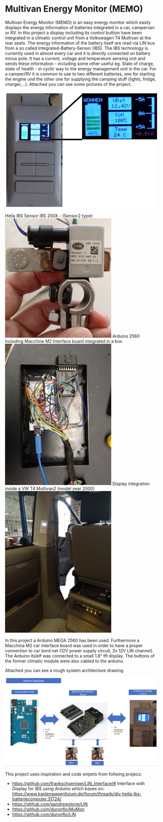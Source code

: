 # Multivan Energy Monitor (MEMO)

Multivan Energy Monitor (MEMO) is an easy energy monitor which easily displays the energy information of batteries integrated in a car, campervan or RV. In this project a display including its control buttion have been integrated in a climatic control unit from a Volkswagen T4 Multivan at the rear seats. The energy information of the battery itself are read via LIN bus from a so called Integrated-Battery-Sensor (IBS). The IBS technology is currently used in almost every car and it is directly connected on battery minus pole. It has a current, voltage and temperature sensing unit and sends these information - including some other useful eg. State of charge, state of health - in cyclic way to the energy management unit in the car. For a camper/RV it is common to use to two different batteries, one for starting the engine und the other one for supplying the camping stuff (lights, fridge, charger,...). Attached you can see some pictures of the project.

![alt text](https://raw.githubusercontent.com/duronflo/MEMO/master/Bilder/2020-01-01%2017_19_12-Window.png)

Hella IBS Sensor IBS 200X - (Sensor2 type): 
<img src="https://raw.githubusercontent.com/duronflo/MEMO/master/Bilder/2020-01-01%2016_56_33-Window.png" width="350">
Arduino 2560 including Macchine M2 Interface board integrated in a box
<img src="https://raw.githubusercontent.com/duronflo/MEMO/master/Bilder/IMG_20200102_171716_354.jpg" width="350">
Display integration inside a VW T4 Multivan2 (model year 2000)
<img src="https://raw.githubusercontent.com/duronflo/MEMO/master/Bilder/IMG_20200222_160845_241.jpg" width="350">


In this project a Arduino MEGA 2560 has been used. Furthermore a Macchina M2 car interface board was used in order to have a proper connection to car bord net (12V power supply circuit, 2x 12V LIN channel). The Arduino itslelf was connected to a small 1.8" tft display. The buttons of the former climatic module were also cabled to the arduino.

Attached you can see a rough system architecture drawing


<img src="https://raw.githubusercontent.com/duronflo/MEMO/master/Bilder/2020-03-01 18_37_19-Pinning_ARDUINO_MEGA 2650--M2 Interface - PowerPoint.png" width="550">


This project uses inspiration and code snipets from follwing projecs: 
- https://github.com/frankschoeniger/LIN_Interface/#    Interface with Display for IBS using Arduino which bases on: https://www.kastenwagenforum.de/forum/threads/diy-hella-ibs-batteriecomputer.31724/ 
- https://github.com/gandrewstone/LIN
- https://github.com/duronflo/MuMon
- https://github.com/duronflo/LIN



